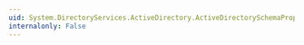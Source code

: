 ```yaml
---
uid: System.DirectoryServices.ActiveDirectory.ActiveDirectorySchemaProperty.Description
internalonly: False
---
```

